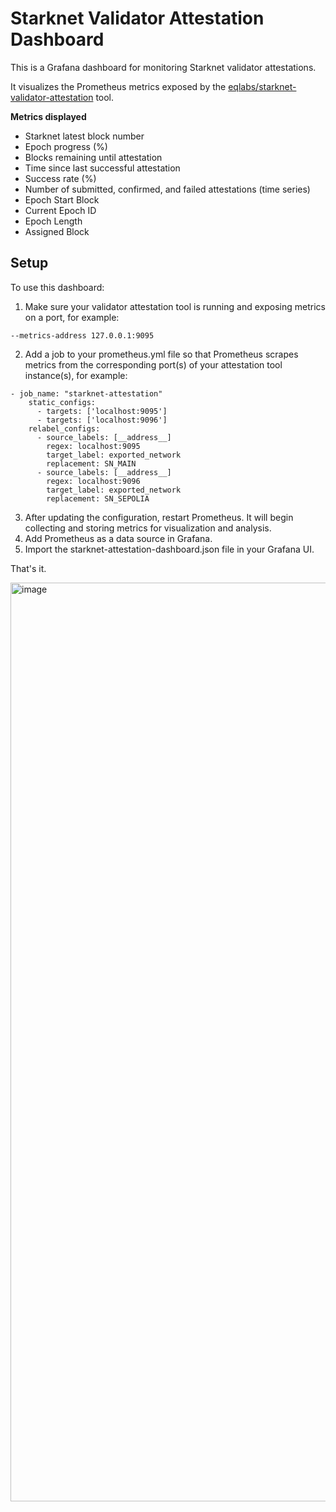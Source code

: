 # Starknet Validator Attestation Dashboard

This is a Grafana dashboard for monitoring Starknet validator attestations.

It visualizes the Prometheus metrics exposed by the [eqlabs/starknet-validator-attestation](https://github.com/eqlabs/starknet-validator-attestation) tool.

**Metrics displayed**

- Starknet latest block number
- Epoch progress (%)
- Blocks remaining until attestation
- Time since last successful attestation
- Success rate (%)
- Number of submitted, confirmed, and failed attestations (time series)
- Epoch Start Block
- Current Epoch ID
- Epoch Length
- Assigned Block

## Setup

To use this dashboard:
1. Make sure your validator attestation tool is running and exposing metrics on a port, for example:
```
--metrics-address 127.0.0.1:9095
```
2. Add a job to your prometheus.yml file so that Prometheus scrapes metrics from the corresponding port(s) of your attestation tool instance(s), for example:
```
- job_name: "starknet-attestation"
    static_configs:
      - targets: ['localhost:9095']
      - targets: ['localhost:9096']
    relabel_configs:
      - source_labels: [__address__]
        regex: localhost:9095
        target_label: exported_network
        replacement: SN_MAIN
      - source_labels: [__address__]
        regex: localhost:9096
        target_label: exported_network
        replacement: SN_SEPOLIA
```
3. After updating the configuration, restart Prometheus. It will begin collecting and storing metrics for visualization and analysis.
4. Add Prometheus as a data source in Grafana.
5. Import the starknet-attestation-dashboard.json file in your Grafana UI.

That's it.

<img width="1470" alt="image" src="https://github.com/user-attachments/assets/df5d440a-09cb-40be-a3f8-2f08174c77c9" />












